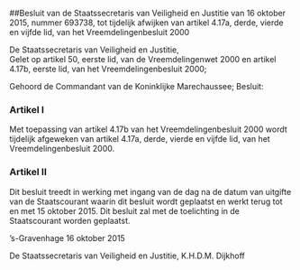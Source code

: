 <meta http-equiv='Content-Type' content='text/html; charset=utf-8' />

##Besluit van de Staatssecretaris van Veiligheid en Justitie van 16 oktober 2015, nummer 693738, tot tijdelijk afwijken van artikel 4.17a, derde, vierde en vijfde lid, van het Vreemdelingenbesluit 2000

De Staatssecretaris van Veiligheid en Justitie,  
Gelet op artikel 50, eerste lid, van de Vreemdelingenwet 2000 en artikel 4.17b, eerste lid, van het Vreemdelingenbesluit 2000;

Gehoord de Commandant van de Koninklijke Marechaussee;
Besluit:    

### Artikel  I  

Met toepassing van artikel 4.17b van het Vreemdelingenbesluit 2000 wordt tijdelijk afgeweken van artikel 4.17a, derde, vierde en vijfde lid, van het Vreemdelingenbesluit 2000. 

### Artikel  II  

Dit besluit treedt in werking met ingang van de dag na de datum van uitgifte van de Staatscourant waarin dit besluit wordt geplaatst en werkt terug tot en met 15 oktober 2015. 
Dit besluit zal met de toelichting in de Staatscourant worden geplaatst.   

’s-Gravenhage 
16 oktober 2015   

De 
Staatssecretaris van Veiligheid en Justitie, 
K.H.D.M. Dijkhoff     
